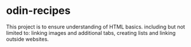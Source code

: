 # odin-recipes
This project is to ensure understanding of HTML basics. 
including but not limited to: linking images and additional tabs, creating lists
and linking outside websites. 
